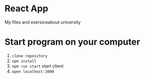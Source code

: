 # React App

My files and exersiceabout university

# Start program on your computer 
 
1. `clone repository`
2. `npm install`
3. `npm run start` start client
4. `open localhost:3000` 

